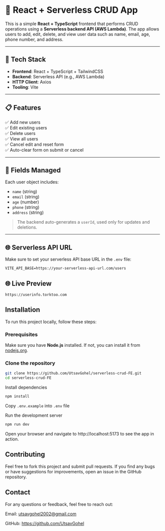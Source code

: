 # 🚀 React + Serverless CRUD App

This is a simple **React + TypeScript** frontend that performs CRUD operations using a **Serverless backend API (AWS Lambda)**. The app allows users to add, edit, delete, and view user data such as name, email, age, phone number, and address.

---

## 🔧 Tech Stack

- **Frontend**: React + TypeScript + TailwindCSS
- **Backend**: Serverless API (e.g., AWS Lambda)
- **HTTP Client**: Axios
- **Tooling**: Vite

---

## 📋 Features

✅ Add new users  
✅ Edit existing users  
✅ Delete users  
✅ View all users  
✅ Cancel edit and reset form  
✅ Auto-clear form on submit or cancel  

---

## 🧾 Fields Managed

Each user object includes:

- `name` (string)
- `email` (string)
- `age` (number)
- `phone` (string)
- `address` (string)

> The backend auto-generates a `userId`, used only for updates and deletions.

---

## 🌐 Serverless API URL

Make sure to set your serverless API base URL in the `.env` file:

```env
VITE_API_BASE=https://your-serverless-api-url.com/users
```


## 🌐 Live Preview

```
https://userinfo.torktoo.com
```

## Installation

To run this project locally, follow these steps:

### Prerequisites

Make sure you have **Node.js** installed. If not, you can install it from [nodejs.org](https://nodejs.org/).

### Clone the repository

```bash
git clone https://github.com/UtsavGohel/serverless-crud-FE.git
cd serverless-crud-FE
```
Install dependencies

```bash
npm install
```

Copy `.env.example` into `.env` file

Run the development server

```bash
npm run dev
```

Open your browser and navigate to http://localhost:5173 to see the app in action.



## Contributing

Feel free to fork this project and submit pull requests. If you find any bugs or have suggestions for improvements, open an issue in the GitHub repository.


## Contact

For any questions or feedback, feel free to reach out:

Email: utsavgohel2002@gmail.com

GitHub: https://github.com/UtsavGohel
